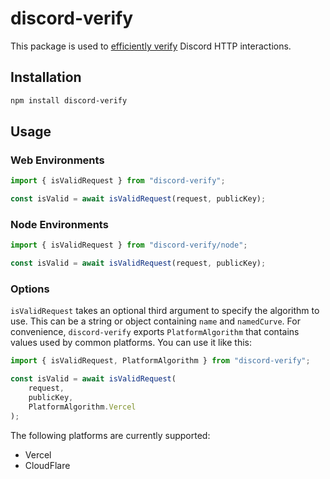# discord-verify

This package is used to [efficiently verify](https://twitter.com/advaithj1/status/1420696472933175297?s=20&t=c5SiC7uVVVDkApYrrbrY0Q) Discord HTTP interactions.

## Installation

```bash
npm install discord-verify
```

## Usage

### Web Environments

```js
import { isValidRequest } from "discord-verify";

const isValid = await isValidRequest(request, publicKey);
```

### Node Environments

```js
import { isValidRequest } from "discord-verify/node";

const isValid = await isValidRequest(request, publicKey);
```

### Options

`isValidRequest` takes an optional third argument to specify the algorithm to use. This can be a string or object containing `name` and `namedCurve`. For convenience, `discord-verify` exports `PlatformAlgorithm` that contains values used by common platforms. You can use it like this:

```js
import { isValidRequest, PlatformAlgorithm } from "discord-verify";

const isValid = await isValidRequest(
	request,
	publicKey,
	PlatformAlgorithm.Vercel
);
```

The following platforms are currently supported:

- Vercel
- CloudFlare
